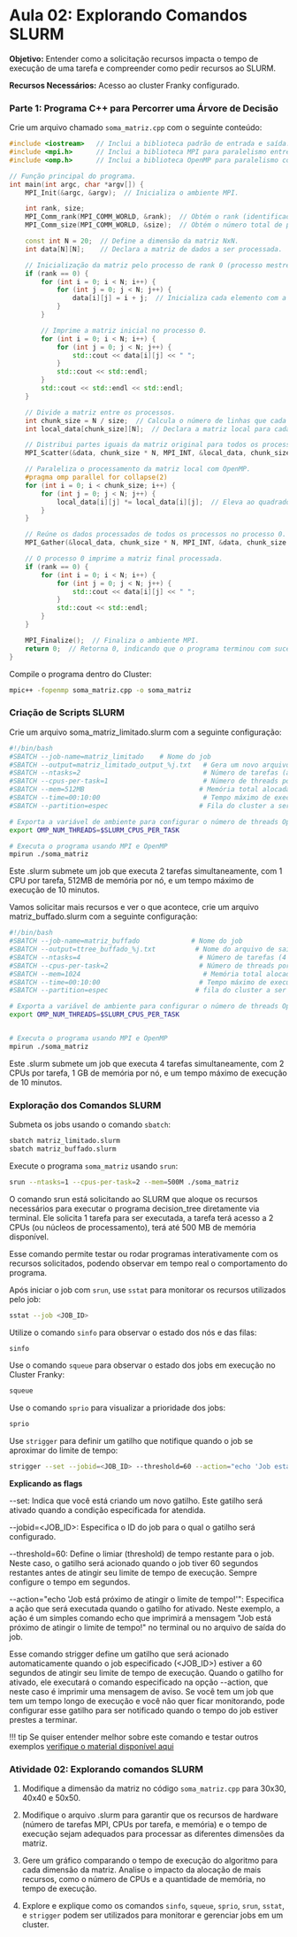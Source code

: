 # Aula 02: Explorando Comandos SLURM

**Objetivo:** Entender como a solicitação recursos impacta o tempo de execução de uma tarefa e compreender como pedir recursos ao SLURM.

**Recursos Necessários:** Acesso ao cluster Franky configurado.

### Parte 1: Programa C++ para Percorrer uma Árvore de Decisão

Crie um arquivo chamado `soma_matriz.cpp` com o seguinte conteúdo:

```cpp
#include <iostream>   // Inclui a biblioteca padrão de entrada e saída.
#include <mpi.h>      // Inclui a biblioteca MPI para paralelismo entre múltiplos processos.
#include <omp.h>      // Inclui a biblioteca OpenMP para paralelismo com threads.

// Função principal do programa.
int main(int argc, char *argv[]) {
    MPI_Init(&argc, &argv);  // Inicializa o ambiente MPI.

    int rank, size;
    MPI_Comm_rank(MPI_COMM_WORLD, &rank);  // Obtém o rank (identificador) do processo atual.
    MPI_Comm_size(MPI_COMM_WORLD, &size);  // Obtém o número total de processos.

    const int N = 20;  // Define a dimensão da matriz NxN.
    int data[N][N];    // Declara a matriz de dados a ser processada.

    // Inicialização da matriz pelo processo de rank 0 (processo mestre).
    if (rank == 0) {
        for (int i = 0; i < N; i++) {
            for (int j = 0; j < N; j++) {
                data[i][j] = i + j;  // Inicializa cada elemento com a soma dos índices.
            }
        }

        // Imprime a matriz inicial no processo 0.
        for (int i = 0; i < N; i++) {
            for (int j = 0; j < N; j++) {
                std::cout << data[i][j] << " ";
            }
            std::cout << std::endl;
        }
        std::cout << std::endl << std::endl;
    }

    // Divide a matriz entre os processos.
    int chunk_size = N / size;  // Calcula o número de linhas que cada processo receberá.
    int local_data[chunk_size][N];  // Declara a matriz local para cada processo.

    // Distribui partes iguais da matriz original para todos os processos.
    MPI_Scatter(&data, chunk_size * N, MPI_INT, &local_data, chunk_size * N, MPI_INT, 0, MPI_COMM_WORLD);

    // Paraleliza o processamento da matriz local com OpenMP.
    #pragma omp parallel for collapse(2)
    for (int i = 0; i < chunk_size; i++) {
        for (int j = 0; j < N; j++) {
            local_data[i][j] *= local_data[i][j];  // Eleva ao quadrado cada elemento da matriz local.
        }
    }

    // Reúne os dados processados de todos os processos no processo 0.
    MPI_Gather(&local_data, chunk_size * N, MPI_INT, &data, chunk_size * N, MPI_INT, 0, MPI_COMM_WORLD);

    // O processo 0 imprime a matriz final processada.
    if (rank == 0) {
        for (int i = 0; i < N; i++) {
            for (int j = 0; j < N; j++) {
                std::cout << data[i][j] << " ";
            }
            std::cout << std::endl;
        }
    }

    MPI_Finalize();  // Finaliza o ambiente MPI.
    return 0;  // Retorna 0, indicando que o programa terminou com sucesso.
}

```

Compile o programa dentro do Cluster:

```bash
mpic++ -fopenmp soma_matriz.cpp -o soma_matriz
```


### Criação de Scripts SLURM 

Crie um arquivo soma_matriz_limitado.slurm com a seguinte configuração:

```bash
#!/bin/bash
#SBATCH --job-name=matriz_limitado    # Nome do job
#SBATCH --output=matriz_limitado_output_%j.txt   # Gera um novo arquivo de saída a cada execução
#SBATCH --ntasks=2                               # Número de tarefas (apenas 2 processos)
#SBATCH --cpus-per-task=1                        # Número de threads por tarefa (apenas 1 thread por processo)
#SBATCH --mem=512MB                             # Memória total alocada por nó (512 MB)
#SBATCH --time=00:10:00                          # Tempo máximo de execução (até 10 minutos)
#SBATCH --partition=espec                       # Fila do cluster a ser utilizada

# Exporta a variável de ambiente para configurar o número de threads OpenMP
export OMP_NUM_THREADS=$SLURM_CPUS_PER_TASK

# Executa o programa usando MPI e OpenMP
mpirun ./soma_matriz
```
Este .slurm submete um job que executa 2 tarefas simultaneamente, com 1 CPU por tarefa, 512MB de memória por nó, e um tempo máximo de execução de 10 minutos.



Vamos solicitar mais recursos e ver o que acontece, crie um arquivo matriz_buffado.slurm com a seguinte configuração:

```bash
#!/bin/bash
#SBATCH --job-name=matriz_buffado             # Nome do job
#SBATCH --output=ttree_buffado_%j.txt          # Nome do arquivo de saída
#SBATCH --ntasks=4                              # Número de tarefas (4 processos)
#SBATCH --cpus-per-task=2                       # Número de threads por tarefa (2 threads por processo)
#SBATCH --mem=1024                               # Memória total alocada por nó (1024 MB = 1 GB)
#SBATCH --time=00:10:00                         # Tempo máximo de execução (10 minutos)
#SBATCH --partition=espec                      # fila do cluster a ser utilizada

# Exporta a variável de ambiente para configurar o número de threads OpenMP
export OMP_NUM_THREADS=$SLURM_CPUS_PER_TASK


# Executa o programa usando MPI e OpenMP
mpirun ./soma_matriz
```
Este .slurm submete um job que executa 4 tarefas simultaneamente, com 2 CPUs por tarefa, 1 GB de memória por nó, e um tempo máximo de execução de 10 minutos.



### Exploração dos Comandos SLURM


Submeta os jobs usando o comando `sbatch`:

```bash
sbatch matriz_limitado.slurm
sbatch matriz_buffado.slurm
```

Execute o programa `soma_matriz` usando `srun`:

```bash
srun --ntasks=1 --cpus-per-task=2 --mem=500M ./soma_matriz
```
O comando srun está solicitando ao SLURM que aloque os recursos necessários para executar o programa decision_tree diretamente via terminal. Ele solicita 1 tarefa para ser executada, a tarefa terá acesso a 2 CPUs (ou núcleos de processamento), terá até 500 MB de memória disponível. 

Esse comando permite testar ou rodar programas interativamente com os recursos solicitados, podendo observar em tempo real o comportamento do programa.

Após iniciar o job com `srun`, use `sstat` para monitorar os recursos utilizados pelo job:

```bash
sstat --job <JOB_ID>
```

Utilize o comando `sinfo` para observar o estado dos nós e das filas:

```bash
sinfo
```

Use o comando `squeue` para observar o estado dos jobs em execução no Cluster Franky:

```bash
squeue
```

Use o comando `sprio` para visualizar a prioridade dos jobs:

```bash
sprio
```

Use `strigger` para definir um gatilho que notifique quando o job se aproximar do limite de tempo:

```bash
strigger --set --jobid=<JOB_ID> --threshold=60 --action="echo 'Job está próximo de atingir o limite de tempo!'"
```
**Explicando as flags**

--set: Indica que você está criando um novo gatilho. Este gatilho será ativado quando a condição especificada for atendida.

--jobid=<JOB_ID>: Especifica o ID do job para o qual o gatilho será configurado. 

--threshold=60: Define o limiar (threshold) de tempo restante para o job. Neste caso, o gatilho será acionado quando o job tiver 60 segundos restantes antes de atingir seu limite de tempo de execução. Sempre configure o tempo em segundos. 

--action="echo 'Job está próximo de atingir o limite de tempo!'": Especifica a ação que será executada quando o gatilho for ativado. Neste exemplo, a ação é um simples comando echo que imprimirá a mensagem "Job está próximo de atingir o limite de tempo!" no terminal ou no arquivo de saída do job.


Esse comando strigger define um gatilho que será acionado automaticamente quando o job especificado (<JOB_ID>) estiver a 60 segundos de atingir seu limite de tempo de execução. Quando o gatilho for ativado, ele executará o comando especificado na opção --action, que neste caso é imprimir uma mensagem de aviso. Se você tem um job que tem um tempo longo de execução e você não quer ficar monitorando, pode configurar esse gatilho para ser notificado quando o tempo do job estiver prestes a terminar.


!!! tip 
      Se quiser entender melhor sobre este comando e testar outros exemplos [verifique o material disponível aqui](../../Teoria/slurm.md)


### Atividade 02: Explorando comandos SLURM

1. Modifique a dimensão da matriz no código `soma_matriz.cpp` para 30x30, 40x40 e 50x50.

2. Modifique o arquivo .slurm para garantir que os recursos de hardware (número de tarefas MPI, CPUs por tarefa, e memória) e o tempo de execução sejam adequados para processar as diferentes dimensões da matriz.

3. Gere um gráfico comparando o tempo de execução do algoritmo para cada dimensão da matriz. Analise o impacto da alocação de mais recursos, como o número de CPUs e a quantidade de memória, no tempo de execução.

4. Explore e explique como os comandos `sinfo`, `squeue`, `sprio`, `srun`, `sstat`, e `strigger` podem ser utilizados para monitorar e gerenciar jobs em um cluster.

